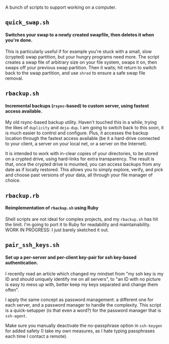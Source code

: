 A bunch of scripts to support working on a computer.

## `quick_swap.sh`

#### Switches your swap to a newly created swapfile, then deletes it when you're done.

This is particularly useful if for example you're stuck with a small, slow (crypted) swap partition, but your hungry programs need more. The script creates a swap file of arbitrary size on your file system, swaps it on, then swaps off your previous swap partition. Then it waits; hit return to switch back to the swap partition, and use `shred` to ensure a safe swap file removal.

## `rbackup.sh`

#### Incremental backups (`rsync`-based) to custom server, using fastest access available.

My old rsync-based backup utility. Haven't touched this in a while, trying the likes of `duplicity` and `deja-dup`. I am going to switch back to this soon, it is much easier to control and configure. Plus, it accesses the backup location through the fastest access available (be it a hard-drive connected to your client, a server on your local net, or a server on the Internet).

It is intended to work with in-clear copies of your directories, to be stored on a crypted drive, using hard-links for extra transparency. The result is that, once the crypted drive is mounted, you can access backups from any date as if locally restored. This allows you to simply explore, verify, and pick and choose past versions of your data, all through your file manager of choice.

## `rbackup.rb`

#### Reimplementation of `rbackup.sh` using Ruby

Shell scripts are not ideal for complex projects, and my `rbackup.sh` has hit the limit. I'm going to port it to Ruby for readability and maintainability. WORK IN PROGRESS: I just barely sketched it out.

## `pair_ssh_keys.sh`

#### Set up a per-server and per-client key-pair for ssh key-based authentication.

I recently read an article which changed my mindset from "my ssh key is my ID and should uniquely identify me on all servers", to "an ID with no picture is easy to mess up with, better keep my keys separated and change them often".

I apply the same concept as password management: a different one for each server, and a password manager to handle the complexity. This script is a quick-setupper (is that even a word?) for the password manager that is `ssh-agent`.

Make sure you manually deactivate the no-passphrase option in `ssh-keygen` for added safety (I take my own measures, as I hate typing passphrases each time I contact a remote).
